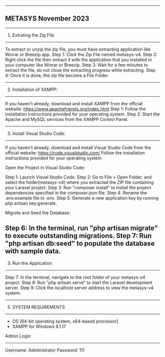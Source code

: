 -------------------------------------------------------------------------------------------------------------------------------------
METASYS
November 2023
-------------------------------------------------------------------------------------------------------------------------------------

-------------------------------------------------------------------------------------------------------------------------------------
1. Extrating the Zip File
-------------------------------------------------------------------------------------------------------------------------------------
To extract or unzip the zip file, you must have extracting application like Winrar or Breezip app. 
Step 1: Click the Zip File named metasys-v4.
Step 2: Right click the file then extract it with the application that you installed in your computer like Winrar or Breezip.
Step 3: Wait for a few minutes to extract the file, do not close the extracting progress while extracting.
Step 4: Once it is done, the zip file become a File Folder.

-------------------------------------------------------------------------------------------------------------------------------------
2. Installation of XAMPP:
-------------------------------------------------------------------------------------------------------------------------------------
If you haven't already, download and install XAMPP from the official website: https://www.apachefriends.org/index.html
Step 1: Follow the installation instructions provided for your operating system.
Step 2: Start the Apache and MySQL services from the XAMPP Control Panel.

-------------------------------------------------------------------------------------------------------------------------------------
3. Install Visual Studio Code:
-------------------------------------------------------------------------------------------------------------------------------------
If you haven't already, download and install Visual Studio Code from the official website: https://code.visualstudio.com/
Follow the installation instructions provided for your operating system.

Open the Project in Visual Studio Code:

Step 1:  Launch Visual Studio Code.
Step 2:  Go to File > Open Folder, and select the folder(metasys-v4) where you extracted the ZIP file containing your Laravel project.
Step 3:	 Run "composer install" to install the project dependencies specified in the composer.json file.
Step 4:  Rename the .env.example file to .env.
Step 5:  Generate a new application key by running php artisan key:generate.

Migrate and Seed the Database:

Step 6:  In the terminal, run "php artisan migrate" to execute outstanding migrations.
Step 7:  Run "php artisan db:seed" to populate the database with sample data.
-------------------------------------------------------------------------------------------------------------------------------------
3. Run the Application
-------------------------------------------------------------------------------------------------------------------------------------
Step 7:  In the terminal, navigate to the root folder of your metasys-v4 project.
Step 8:  Run "php artisan serve" to start the Laravel development server.
Step 9:  Click the localhost server address to view the metasys-v4 system.

-------------------------------------------------------------------------------------------------------------------------------------
5. SYSTEM REQUIREMENTS
-------------------------------------------------------------------------------------------------------------------------------------
- OS [64-bit operating system, x64-based processor]
- XAMPP for Windows 8.1.17

Admin Login
_______________________________
Username: Administrator
Password: 111





